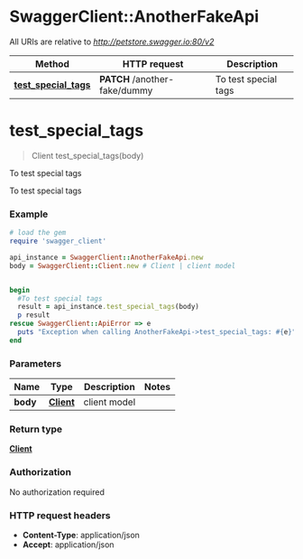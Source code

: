# SwaggerClient::AnotherFakeApi

All URIs are relative to *http://petstore.swagger.io:80/v2*

Method | HTTP request | Description
------------- | ------------- | -------------
[**test_special_tags**](AnotherFakeApi.md#test_special_tags) | **PATCH** /another-fake/dummy | To test special tags

# **test_special_tags**
> Client test_special_tags(body)

To test special tags

To test special tags

### Example
```ruby
# load the gem
require 'swagger_client'

api_instance = SwaggerClient::AnotherFakeApi.new
body = SwaggerClient::Client.new # Client | client model


begin
  #To test special tags
  result = api_instance.test_special_tags(body)
  p result
rescue SwaggerClient::ApiError => e
  puts "Exception when calling AnotherFakeApi->test_special_tags: #{e}"
end
```

### Parameters

Name | Type | Description  | Notes
------------- | ------------- | ------------- | -------------
 **body** | [**Client**](Client.md)| client model | 

### Return type

[**Client**](Client.md)

### Authorization

No authorization required

### HTTP request headers

 - **Content-Type**: application/json
 - **Accept**: application/json



